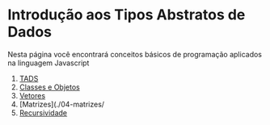 
# Introdução aos Tipos Abstratos de Dados

Nesta página você encontrará conceitos básicos de programação aplicados na linguagem Javascript

1. [TADS](./01-tads/)
2. [Classes e Objetos](./02-classes-objetos/)
3. [Vetores](./03-vetores/)
4. [Matrizes](./04-matrizes/
5. [Recursividade](./05-recursividade/)
